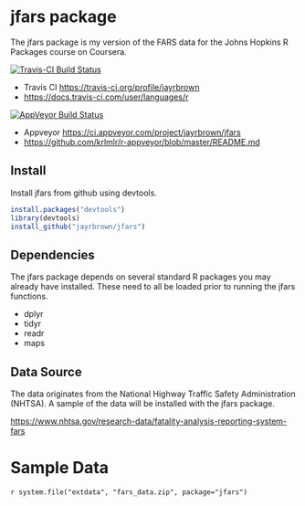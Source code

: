 # jfars package

The jfars package is my version of the FARS data for the Johns Hopkins R Packages course on Coursera.

[![Travis-CI Build Status](https://travis-ci.org/jayrbrown/jfars.svg?branch=master)](https://travis-ci.org/jayrbrown/jfars)

* Travis CI https://travis-ci.org/profile/jayrbrown 
* https://docs.travis-ci.com/user/languages/r 

[![AppVeyor Build Status](https://ci.appveyor.com/api/projects/status/github/jayrbrown/jfars?branch=master&svg=true)](https://ci.appveyor.com/project/jayrbrown/jfars)

* Appveyor https://ci.appveyor.com/project/jayrbrown/jfars
* https://github.com/krlmlr/r-appveyor/blob/master/README.md

## Install

Install jfars from github using devtools.

```r
install.packages("devtools")
library(devtools)
install_github("jayrbrown/jfars")
```

## Dependencies

The jfars package depends on several standard R packages you may already have installed. These need to all be loaded prior to running the jfars functions.

* dplyr
* tidyr
* readr 
* maps 

## Data Source

The data originates from the National Highway Traffic Safety Administration (NHTSA). A sample of the data will be installed with the jfars package.

https://www.nhtsa.gov/research-data/fatality-analysis-reporting-system-fars

# Sample Data

`r system.file("extdata", "fars_data.zip", package="jfars")`

